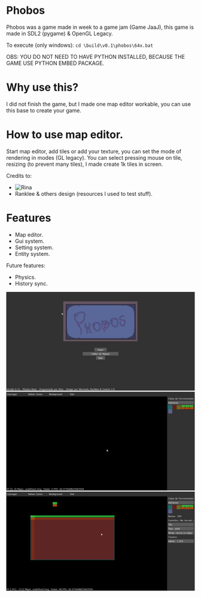 # Phobos
Phobos was a game made in week to a game jam (Game JaaJ), this game is made in SDL2 (pygame) & OpenGL Legacy.

To execute (only windows):
`cd \build\v0.1\phobos\64x.bat`

OBS: YOU DO NOT NEED TO HAVE PYTHON INSTALLED, BECAUSE THE GAME USE PYTHON EMBED PACKAGE.

# Why use this?
I did not finish the game, but I made one map editor workable, you can use this base to create your game.

# How to use map editor.
Start map editor, add tiles or add your texture, you can set the mode of rendering in modes (GL legacy).
You can select pressing mouse on tile, resizing (to prevent many tiles), I made create 1k tiles in screen.

Credits to:
- ![Rina](https://github.com/SirRina)
- Ranklee & others design (resources I used to test stuff).

# Features
- Map editor.
- Gui system.
- Setting system.
- Entity system.

Future features:
- Physics.
- History sync.

![Alt text](/resources/splash/splash_main_menu.png?raw=true)
![Alt text](/resources/splash/splash_map_editor_empty.png?raw=true)
![Alt text](/resources/splash/splash_map_editor_modes.png?raw=true)
